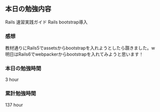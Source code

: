 ## 本日の勉強内容

Rails 速習実践ガイド
Rails bootstrap導入

### 感想

教材通りにRails5でassetsからbootstrapを入れようとしたら躓きました。w  
明日はRails6でwebpackerからbootstrapを入れてみようと思います！  

### 本日の勉強時間

3 hour

### 累計勉強時間

137 hour
